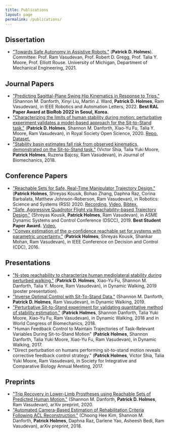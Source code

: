 ```yaml
---
title: Publications
layout: page
permalink: /publications/
---
```


## Dissertation
- ["Towards Safe Autonomy in Assistive Robots."](https://dx.doi.org/10.7302/2867) (**Patrick D. Holmes**). Committee: Prof. Ram Vasudevan, Prof. Robert D. Gregg, Prof. Talia Y. Moore, Prof. Elliott Rouse. University of Michigan, Department of Mechanical Engineering, 2021.

## Journal Papers
- ["Predicting Sagittal-Plane Swing Hip Kinematics in Response to Trips."](https://ieeexplore.ieee.org/abstract/document/9799740) (Shannon M. Danforth, Xinyi Liu, Martin J. Ward, **Patrick D. Holmes**, Ram Vasudevan), in IEEE Robotics and Automation Letters, 2022. **Best RAL Paper Award at BioRob 2022 in Seoul, Korea.**
- ["Characterizing the limits of human stability during motion: perturbative experiment validates a model-based approach for the Sit-to-Stand task."](http://doi.org/10.1098/rsos.191410) (**Patrick D. Holmes**, Shannon M. Danforth, Xiao-Yu Fu, Talia Y. Moore, Ram Vasudevan), in Royal Society Open Science, 2020. [Repo.](https://github.com/pdholmes/STS_SB) [Dataset.](https://deepblue.lib.umich.edu/data/concern/data_sets/mw22v557c)
- ["Stability basin estimates fall risk from observed kinematics, demonstrated on the Sit-to-Stand task."](https://www.sciencedirect.com/science/article/pii/S0021929018301222) (Victor Shia, Talia Yuki Moore, **Patrick Holmes**, Ruzena Bajcsy, Ram Vasudevan), in Journal of Biomechanics, 2018.

## Conference Papers
- ["Reachable Sets for Safe, Real-Time Manipulator Trajectory Design."](https://arxiv.org/abs/1810.11087) (**Patrick Holmes**, Shreyas Kousik, Bohao Zhang, Daphna Raz, Corina Barbalata, Matthew Johnson-Roberson, Ram Vasudevan), in Robotics: Science and Systems (RSS) 2020. [Recording.](https://youtu.be/6tjnh1Yxr_Q) [Video.](https://youtu.be/ySnux2owlAA) [Bibtex.](/assets/bibtex/armtd_ref.txt)
- ["Safe, Aggressive Quadrotor Flight via Reachability-based Trajectory Design."](https://arxiv.org/abs/1904.05728) (Shreyas Kousik, **Patrick Holmes**, Ram Vasudevan), in ASME Dynamic Systems and Control Conference (DSCC), 2019. **Best Student Paper Award.** [Video.](https://youtu.be/1cldHVQK3Yw)
- ["Convex estimation of the α-confidence reachable set for systems with parametric uncertainty."](https://ieeexplore.ieee.org/abstract/document/7798890) (**Patrick Holmes**, Shreyas Kousik, Shankar Mohan, Ram Vasudevan), in IEEE Conference on Decision and Control (CDC), 2016.

## Presentations
- ["N-step reachability to characterize human mediolateral stability during perturbed walking."](/assets/pdf/DW2019_patrickHolmes_poster_final.pdf) (**Patrick D. Holmes**, Xiao-Yu Fu, Shannon M. Danforth, Talia Y. Moore, Ram Vasudevan), in Dynamic Walking, 2019 (poster presentation).
- ["Inverse Optimal Control with Sit-To-Stand Data."](https://par.nsf.gov/servlets/purl/10210974) (Shannon M. Danforth, **Patrick D. Holmes**, Ram Vasudevan), in Dynamic Walking, 2019.
- ["Perturbative Sit-to-Stand experiment for validating quantitative method of stability estimation."](https://www.youtube.com/watch?v=QGkmM5EE_dw&feature=youtu.be) (**Patrick Holmes**, Shannon Danforth, Talia Yuki Moore, Xiao-Yu Fu, Ram Vasudevan), in Dynamic Walking, 2018 and in World Congress of Biomechanics, 2018.
- "Human Feedback Control to Maintain Trajectories of Task-Relevant Variables During Sit-to-Stand Motion" (**Patrick Holmes**, Shannon Danforth, Talia Yuki Moore, Xiao-Yu Fu, Ram Vasudevan), in Dynamic Walking, 2017.
- "Direct perturbation on humans performing sit-to-stand motion reveals corrective feedback control strategy." (**Patrick Holmes**, Victor Shia, Talia Yuki Moore, Ram Vasudevan), in Society for Integrative and Comparative Biology Annual Meeting, 2017.

## Preprints
- ["Trip Recovery in Lower-Limb Prostheses using Reachable Sets of Predicted Human Motion."](https://arxiv.org/abs/2010.11228) (Shannon M. Danforth, **Patrick D. Holmes**, Ram Vasudevan), arXiv preprint, 2020.
- ["Automated Camera-Based Estimation of Rehabilitation Criteria Following ACL Reconstruction."](https://arxiv.org/abs/2002.01591) (Choong Hee Kim, Shannon M. Danforth, **Patrick Holmes**, Daphna Raz, Darlene Yao, Asheesh Bedi, Ram Vasudevan), arXiv preprint, 2018.

